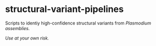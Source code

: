 # structural-variant-pipelines
Scripts to identiy high-confidence structural variants from <i>Plasmodium<i/> assemblies.

Use at your own risk. 
